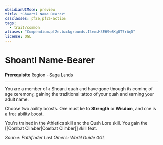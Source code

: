 ```yaml
---
obsidianUIMode: preview
title: "Shoanti Name-Bearer"
cssclasses: pf2e,pf2e-action
tags:
  - trait/common
aliases: "Compendium.pf2e.backgrounds.Item.H3E69w8Xg0T7rAqD"
license: OGL
---
```

# Shoanti Name-Bearer

### 






**Prerequisite** Region - Saga Lands

* * *

You are a member of a Shoanti quah and have gone through its coming of age ceremony, gaining the traditional tattoo of your quah and earning your adult name.

Choose two ability boosts. One must be to **Strength** or **Wisdom**, and one is a free ability boost.

You're trained in the Athletics skill and the Quah Lore skill. You gain the [[Combat Climber|Combat Climber]] skill feat.

*Source: Pathfinder Lost Omens: World Guide*
*OGL*